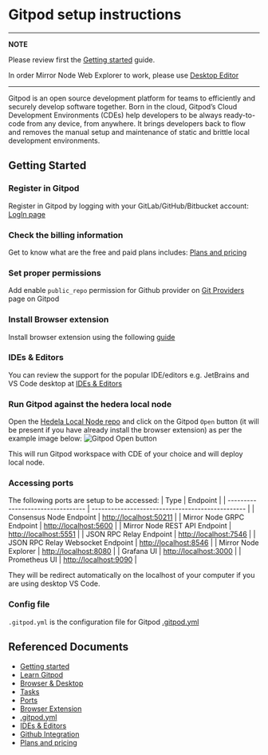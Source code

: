 
# Gitpod setup instructions 

---
**NOTE**

Please review first the [Getting started](https://www.gitpod.io/docs/introduction/getting-started) guide.

In order Mirror Node Web Explorer to work, please use [Desktop Editor](https://www.gitpod.io/docs/references/ides-and-editors/vscode)

---

Gitpod is an open source development platform for teams to efficiently and securely develop software together. Born in the cloud, Gitpod’s Cloud Development Environments (CDEs) help developers to be always ready-to-code from any device, from anywhere. It brings developers back to flow and removes the manual setup and maintenance of static and brittle local development environments.

## Getting Started

### Register in Gitpod
Register in Gitpod by logging with your GitLab/GitHub/Bitbucket account: [LogIn page](https://gitpod.io/login/)

### Check the billing information
Get to know what are the free and paid plans includes: [Plans and pricing](https://www.gitpod.io/pricing)

### Set proper permissions
Add enable `public_repo` permission for Github provider on [Git Providers](https://gitpod.io/user/integrations) page on Gitpod

### Install Browser extension
Install browser extension using the following [guide](https://www.gitpod.io/docs/configure/user-settings/browser-extension)

### IDEs & Editors
You can review the support for the popular IDE/editors e.g. JetBrains and VS Code desktop at [IDEs & Editors](https://www.gitpod.io/docs/references/ides-and-editors)


### Run Gitpod against the hedera local node
Open the [Hedela Local Node repo](https://github.com/hashgraph/hedera-local-node) and click on the Gitpod `Open` button (it will be present if you have already install the browser extension) as per the example image below:
![Gitpod Open button](https://www.gitpod.io/images/docs/browser-extension-repo.png)

This will run Gitpod workspace with CDE of your choice and will deploy local node.

### Accessing ports

The following ports are setup to be accessed:
| Type                              | Endpoint                                         |
| --------------------------------- | ------------------------------------------------ |
| Consensus Node Endpoint           | [http://localhost:50211](http://localhost:50211) |
| Mirror Node GRPC Endpoint         | [http://localhost:5600](http://localhost:5600)   |
| Mirror Node REST API Endpoint     | [http://localhost:5551](http://localhost:5551)   |
| JSON RPC Relay Endpoint           | [http://localhost:7546](http://localhost:7546)   |
| JSON RPC Relay Websocket Endpoint | [http://localhost:8546](http://localhost:8546)   |
| Mirror Node Explorer              | [http://localhost:8080](http://localhost:8080)   |
| Grafana UI                        | [http://localhost:3000](http://localhost:3000)   |
| Prometheus UI                     | [http://localhost:9090](http://localhost:9090)   |

They will be redirect automatically on the localhost of your computer if you are using desktop VS Code.

### Config file
`.gitpod.yml` is the configuration file for Gitpod [.gitpod.yml](https://www.gitpod.io/docs/references/gitpod-yml)

## Referenced Documents  

* [Getting started](https://www.gitpod.io/docs/introduction/getting-started)
* [Learn Gitpod](https://www.gitpod.io/docs/introduction/learn-gitpod)
* [Browser & Desktop](https://www.gitpod.io/docs/introduction/learn-gitpod/browser-desktop)
* [Tasks](https://www.gitpod.io/docs/configure/workspaces/tasks)
* [Ports](https://www.gitpod.io/docs/configure/workspaces/ports)
* [Browser Extension](https://www.gitpod.io/docs/configure/user-settings/browser-extension)
* [.gitpod.yml](https://www.gitpod.io/docs/references/gitpod-yml)
* [IDEs & Editors](https://www.gitpod.io/docs/references/ides-and-editors)
* [Github Integration](https://www.gitpod.io/docs/integrations/github)
* [Plans and pricing](https://www.gitpod.io/pricing)